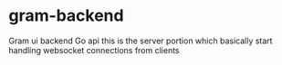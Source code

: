 # gram-backend
Gram ui backend Go api
this is the server portion which basically start handling websocket connections from clients
